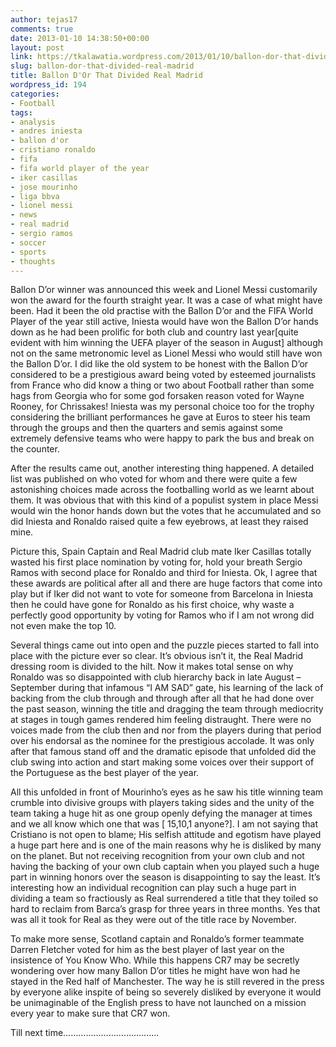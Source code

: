 ```yaml
---
author: tejas17
comments: true
date: 2013-01-10 14:38:50+00:00
layout: post
link: https://tkalawatia.wordpress.com/2013/01/10/ballon-dor-that-divided-real-madrid/
slug: ballon-dor-that-divided-real-madrid
title: Ballon D'Or That Divided Real Madrid
wordpress_id: 194
categories:
- Football
tags:
- analysis
- andres iniesta
- ballon d'or
- cristiano ronaldo
- fifa
- fifa world player of the year
- iker casillas
- jose mourinho
- liga bbva
- lionel messi
- news
- real madrid
- sergio ramos
- soccer
- sports
- thoughts
---
```


Ballon D’or winner was announced this week and Lionel Messi customarily won the award for the fourth straight year. It was a case of what might have been. Had it been the old practise with the Ballon D’or and the FIFA World Player of the year still active, Iniesta would have won the Ballon D’or hands down as he had been prolific for both club and country last year[quite evident with him winning the UEFA player of the season in August] although not on the same metronomic level as Lionel Messi who would still have won the Ballon D’or. I did like the old system to be honest with the Ballon D’or considered to be a prestigious award being voted by esteemed journalists from France who did know a thing or two about Football rather than some hags from Georgia who for some god forsaken reason voted for Wayne Rooney, for Chrissakes! Iniesta was my personal choice too for the trophy considering the brilliant performances he gave at Euros to steer his team through the groups and then the quarters and semis against some extremely defensive teams who were happy to park the bus and break on the counter.

After the results came out, another interesting thing happened. A detailed list was published on who voted for whom and there were quite a few astonishing choices made across the footballing world as we learnt about them. It was obvious that with this kind of a populist system in place Messi would win the honor hands down but the votes that he accumulated and so did Iniesta and Ronaldo raised quite a few eyebrows, at least they raised mine.

Picture this, Spain Captain and Real Madrid club mate Iker Casillas totally wasted his first place nomination by voting for, hold your breath Sergio Ramos with second place for Ronaldo and third for Iniesta. Ok, I agree that these awards are political after all and there are huge factors that come into play but if Iker did not want to vote for someone from Barcelona in Iniesta then he could have gone for Ronaldo as his first choice, why waste a perfectly good opportunity by voting for Ramos who if I am not wrong did not even make the top 10.

Several things came out into open and the puzzle pieces started to fall into place with the picture ever so clear. It’s obvious isn’t it, the Real Madrid dressing room is divided to the hilt. Now it makes total sense on why Ronaldo was so disappointed with club hierarchy back in late August – September during that infamous “I AM SAD” gate, his learning of the lack of backing from the club through and through after all that he had done over the past season, winning the title and dragging the team through mediocrity at stages in tough games rendered him feeling distraught. There were no voices made from the club then and nor from the players during that period over his endorsal as the nominee for the prestigious accolade. It was only after that famous stand off and the dramatic episode that unfolded did the club swing into action and start making some voices over their support of the Portuguese as the best player of the year.

All this unfolded in front of Mourinho’s eyes as he saw his title winning team crumble into divisive groups with players taking sides and the unity of the team taking a huge hit as one group openly defying the manager at times and we all know which one that was [ 15,10,1 anyone?]. I am not saying that Cristiano is not open to blame; His selfish attitude and egotism have played a huge part here and is one of the main reasons why he is disliked by many on the planet. But not receiving recognition from your own club and not having the backing of your own club captain when you played such a huge part in winning honors over the season is disappointing to say the least. It’s interesting how an individual recognition can play such a huge part in dividing a team so fractiously as Real surrendered a title that they toiled so hard to reclaim from Barca’s grasp for three years in three months. Yes that was all it took for Real as they were out of the title race by November.

To make more sense, Scotland captain and Ronaldo’s former teammate Darren Fletcher voted for him as the best player of last year on the insistence of You Know Who. While this happens CR7 may be secretly wondering over how many Ballon D’or titles he might have won had he stayed in the Red half of Manchester. The way he is still revered in the press by everyone alike inspite of being so severely disliked by everyone it would be unimaginable of the English press to have not launched on a mission every year to make sure that CR7 won.

Till next time………………………………..
